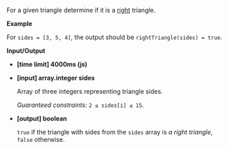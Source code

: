 ﻿For a given triangle determine if it is a [right](keyword://right-triangle) triangle.

**Example**

For `sides = [3, 5, 4]`, the output should be
`rightTriangle(sides) = true`.

**Input/Output**

*   **[time limit] 4000ms (js)**

*   **[input] array.integer sides**

    Array of three integers representing triangle sides.

    _Guaranteed constraints:_
    `2 ≤ sides[i] ≤ 15`.

*   **[output] boolean**

    `true` if the triangle with sides from the `sides` array is _a right triangle_, `false` otherwise.